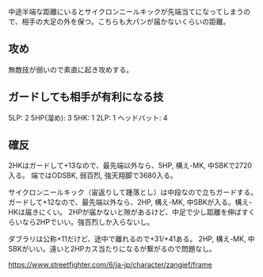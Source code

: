中途半端な距離にいるとサイクロンニールキックが先端当てになってしまうので、相手の大足の外を保つ。こちらも大パンが届かないくらいの距離。

## 攻め

無敵技が弱いので素直に起き攻めする。

## ガードしても相手が有利になる技

5LP: 2
5HP(溜め): 3
5HK: 1
2LP: 1
ヘッドバット: 4

## 確反

2HKはガードして+13なので、最先端以外なら、5HP, 構え-MK, 中SBKで2720入る。
端ではODSBK, 弱百烈, 強天翔脚で3680入る。

サイクロンニールキック（宙返りして踵落とし）は中段なので立ちガードする。
ガードして+12なので、最先端以外なら、2HP, 構え-MK, 中SBKが入る。構え-HKは届きにくい。
2HPが届かないと隙があるけど、中足で少し距離を伸ばすくらいなら2HPでいい。強百烈しか入らないし。

ダブラリは公称+11だけど、途中で離れるので+31/+41ある。
2HP, 構え-MK, 中SBKがいい。遠いと2HPカス当たりになるが繋がるので問題なし。

https://www.streetfighter.com/6/ja-jp/character/zangief/frame
